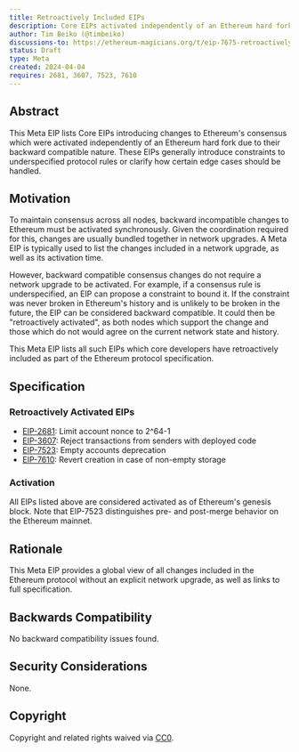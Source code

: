 ```yaml
---
title: Retroactively Included EIPs
description: Core EIPs activated independently of an Ethereum hard fork.
author: Tim Beiko (@timbeiko)
discussions-to: https://ethereum-magicians.org/t/eip-7675-retroactively-included-eips/19541
status: Draft
type: Meta
created: 2024-04-04
requires: 2681, 3607, 7523, 7610
---
```


## Abstract

This Meta EIP lists Core EIPs introducing changes to Ethereum's consensus which were activated independently of an Ethereum hard fork due to their backward compatible nature. These EIPs generally introduce constraints to underspecified protocol rules  or clarify how certain edge cases should be handled. 

## Motivation

To maintain consensus across all nodes, backward incompatible changes to Ethereum must be activated synchronously. Given the coordination required for this, changes are usually bundled together in network upgrades. A Meta EIP is typically used to list the changes included in a network upgrade, as well as its activation time.

However, backward compatible consensus changes do not require a network upgrade to be activated. For example, if a consensus rule is underspecified, an EIP can propose a constraint to bound it. If the constraint was never broken in Ethereum's history and is unlikely to be broken in the future, the EIP can be considered backward compatible. It could then be "retroactively activated", as both nodes which support the change and those which do not would agree on the current network state and history. 

This Meta EIP lists all such EIPs which core developers have retroactively included as part of the Ethereum protocol specification. 

## Specification

### Retroactively Activated EIPs 

* [EIP-2681](./eip-2681.md): Limit account nonce to 2^64-1
* [EIP-3607](./eip-3607.md): Reject transactions from senders with deployed code
* [EIP-7523](./eip-7523.md): Empty accounts deprecation
* [EIP-7610](./eip-7610.md): Revert creation in case of non-empty storage

### Activation 

All EIPs listed above are considered activated as of Ethereum's genesis block. Note that EIP-7523 distinguishes pre- and post-merge behavior on the Ethereum mainnet. 

## Rationale

This Meta EIP provides a global view of all changes included in the Ethereum protocol without an explicit network upgrade, as well as links to full specification. 

## Backwards Compatibility

No backward compatibility issues found.

## Security Considerations

None.

## Copyright

Copyright and related rights waived via [CC0](../LICENSE.md).
